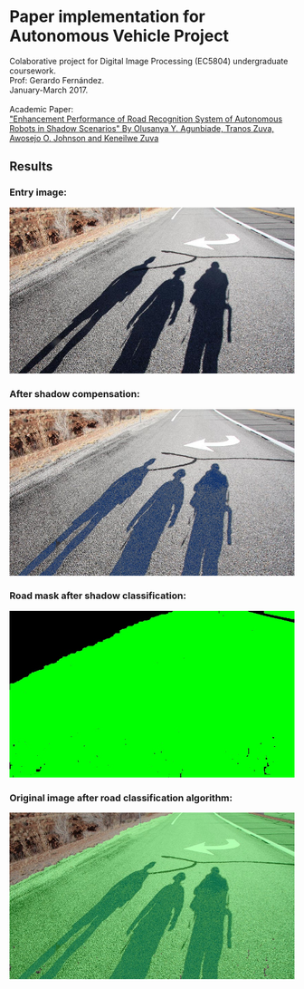 # Paper implementation for Autonomous Vehicle Project

Colaborative project for Digital Image Processing (EC5804) undergraduate coursework.<br />
Prof: Gerardo Fernández.<br />
January-March 2017.<br />
<br />
Academic Paper:<br />
["Enhancement Performance of Road Recognition System of Autonomous Robots in Shadow Scenarios"
By Olusanya Y. Agunbiade, Tranos Zuva, Awosejo O. Johnson and Keneilwe Zuva](https://github.com/LPerezBustos/EC5804_DIP_RoadRecognition-ShadowRemoval/blob/master/Papers/Agunbiade%20et%20al.%20-%202013%20-%20Enhancement%20Performance%20of%20Road%20Recognition%20System%20of%20Autonomous%20Robots%20in%20Shadow%20Scenario.pdf)

## Results
### Entry image:
![orignal_picture](software/shadow_removal/road_and_shadow.jpg)
### After shadow compensation:
![shadow_removed_picture](software/svm/road.jpg)
### Road mask after shadow classification:
![road_mask_picture](software/svm/Road-Mask.jpg)
### Original image after road classification algorithm:
![final_road_recognition_picture](software/svm/Final-Road-Recognition.jpg)
